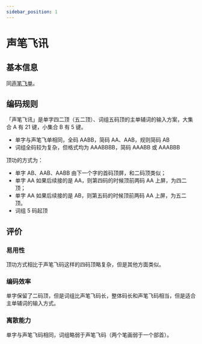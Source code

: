 ```yaml
---
sidebar_position: 1
---
```


# 声笔飞讯

## 基本信息

同[声笔飞单](../second/sbfd.md)。

## 编码规则

「声笔飞讯」是单字四二顶（五二顶）、词组五码顶的主单辅词的输入方案，大集合 A 有 21 键，小集合 B 有 5 键。

- 单字与声笔飞单相同，全码 AABB，简码 AA、AAB，规则简码 AB
- 词组全码较为复杂，但格式均为 AAABBBB，简码 AAABB 或 AAABBB

顶功的方式为：

- 单字 AB、AAB、AABB 由下一个字的首码顶屏，和二码顶类似；
- 单字 AA 如果后续接的是 AA，则第四码的时候顶前两码 AA 上屏，为四二顶；
- 单字 AA 如果后续接的是 AB，则第五码的时候顶前两码 AA 上屏，为五二顶。
- 词组 5 码起顶

## 评价

### 易用性

顶功方式相比于声笔飞码这样的四码顶略复杂，但是其他方面类似。

### 编码效率

单字保留了二码顶，但是词组比声笔飞码长，整体码长和声笔飞码相当，但是适合主单辅词的输入方式。

### 离散能力

单字与声笔飞码相同，词组略弱于声笔飞码（两个笔画弱于一个部首）。